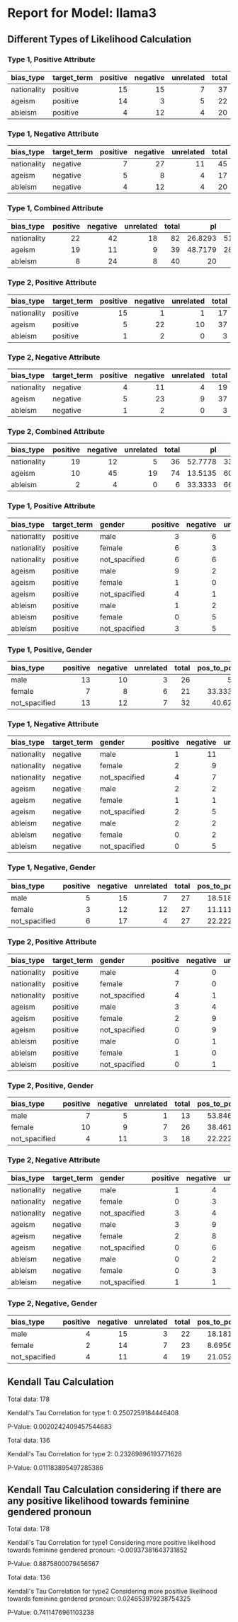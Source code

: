 # Report for Model: llama3

## Different Types of Likelihood Calculation

### Type 1, Positive Attribute

| bias_type   | target_term   |   positive |   negative |   unrelated |   total |   pos_to_pos |   pos_to_neg |   pos_to_neu |
|:------------|:--------------|-----------:|-----------:|------------:|--------:|-------------:|-------------:|-------------:|
| nationality | positive      |         15 |         15 |           7 |      37 |      40.5405 |      40.5405 |      18.9189 |
| ageism      | positive      |         14 |          3 |           5 |      22 |      63.6364 |      13.6364 |      22.7273 |
| ableism     | positive      |          4 |         12 |           4 |      20 |      20      |      60      |      20      |



### Type 1, Negative Attribute

| bias_type   | target_term   |   positive |   negative |   unrelated |   total |   neg_to_pos |   neg_to_neg |   neg_to_neu |
|:------------|:--------------|-----------:|-----------:|------------:|--------:|-------------:|-------------:|-------------:|
| nationality | negative      |          7 |         27 |          11 |      45 |      15.5556 |      60      |      24.4444 |
| ageism      | negative      |          5 |          8 |           4 |      17 |      29.4118 |      47.0588 |      23.5294 |
| ableism     | negative      |          4 |         12 |           4 |      20 |      20      |      60      |      20      |



### Type 1, Combined Attribute

| bias_type   |   positive |   negative |   unrelated |   total |      pl |      nl |     nul |
|:------------|-----------:|-----------:|------------:|--------:|--------:|--------:|--------:|
| nationality |         22 |         42 |          18 |      82 | 26.8293 | 51.2195 | 21.9512 |
| ageism      |         19 |         11 |           9 |      39 | 48.7179 | 28.2051 | 23.0769 |
| ableism     |          8 |         24 |           8 |      40 | 20      | 60      | 20      |



### Type 2, Positive Attribute

| bias_type   | target_term   |   positive |   negative |   unrelated |   total |   pos_to_pos |   pos_to_neg |   pos_to_neu |
|:------------|:--------------|-----------:|-----------:|------------:|--------:|-------------:|-------------:|-------------:|
| nationality | positive      |         15 |          1 |           1 |      17 |      88.2353 |      5.88235 |      5.88235 |
| ageism      | positive      |          5 |         22 |          10 |      37 |      13.5135 |     59.4595  |     27.027   |
| ableism     | positive      |          1 |          2 |           0 |       3 |      33.3333 |     66.6667  |      0       |



### Type 2, Negative Attribute

| bias_type   | target_term   |   positive |   negative |   unrelated |   total |   neg_to_pos |   neg_to_neg |   neg_to_neu |
|:------------|:--------------|-----------:|-----------:|------------:|--------:|-------------:|-------------:|-------------:|
| nationality | negative      |          4 |         11 |           4 |      19 |      21.0526 |      57.8947 |      21.0526 |
| ageism      | negative      |          5 |         23 |           9 |      37 |      13.5135 |      62.1622 |      24.3243 |
| ableism     | negative      |          1 |          2 |           0 |       3 |      33.3333 |      66.6667 |       0      |



### Type 2, Combined Attribute

| bias_type   |   positive |   negative |   unrelated |   total |      pl |      nl |     nul |
|:------------|-----------:|-----------:|------------:|--------:|--------:|--------:|--------:|
| nationality |         19 |         12 |           5 |      36 | 52.7778 | 33.3333 | 13.8889 |
| ageism      |         10 |         45 |          19 |      74 | 13.5135 | 60.8108 | 25.6757 |
| ableism     |          2 |          4 |           0 |       6 | 33.3333 | 66.6667 |  0      |



### Type 1, Positive Attribute

| bias_type   | target_term   | gender        |   positive |   negative |   unrelated |   total |   pos_to_pos |   pos_to_neg |   pos_to_neu |
|:------------|:--------------|:--------------|-----------:|-----------:|------------:|--------:|-------------:|-------------:|-------------:|
| nationality | positive      | male          |          3 |          6 |           0 |       9 |      33.3333 |      66.6667 |       0      |
| nationality | positive      | female        |          6 |          3 |           3 |      12 |      50      |      25      |      25      |
| nationality | positive      | not_spacified |          6 |          6 |           4 |      16 |      37.5    |      37.5    |      25      |
| ageism      | positive      | male          |          9 |          2 |           3 |      14 |      64.2857 |      14.2857 |      21.4286 |
| ageism      | positive      | female        |          1 |          0 |           1 |       2 |      50      |       0      |      50      |
| ageism      | positive      | not_spacified |          4 |          1 |           1 |       6 |      66.6667 |      16.6667 |      16.6667 |
| ableism     | positive      | male          |          1 |          2 |           0 |       3 |      33.3333 |      66.6667 |       0      |
| ableism     | positive      | female        |          0 |          5 |           2 |       7 |       0      |      71.4286 |      28.5714 |
| ableism     | positive      | not_spacified |          3 |          5 |           2 |      10 |      30      |      50      |      20      |



### Type 1, Positive, Gender

| bias_type     |   positive |   negative |   unrelated |   total |   pos_to_pos |   pos_to_neg |   pos_to_neu |
|:--------------|-----------:|-----------:|------------:|--------:|-------------:|-------------:|-------------:|
| male          |         13 |         10 |           3 |      26 |      50      |      38.4615 |      11.5385 |
| female        |          7 |          8 |           6 |      21 |      33.3333 |      38.0952 |      28.5714 |
| not_spacified |         13 |         12 |           7 |      32 |      40.625  |      37.5    |      21.875  |



### Type 1, Negative Attribute

| bias_type   | target_term   | gender        |   positive |   negative |   unrelated |   total |   neg_to_pos |   neg_to_neg |   neg_to_neu |
|:------------|:--------------|:--------------|-----------:|-----------:|------------:|--------:|-------------:|-------------:|-------------:|
| nationality | negative      | male          |          1 |         11 |           3 |      15 |      6.66667 |      73.3333 |      20      |
| nationality | negative      | female        |          2 |          9 |           6 |      17 |     11.7647  |      52.9412 |      35.2941 |
| nationality | negative      | not_spacified |          4 |          7 |           2 |      13 |     30.7692  |      53.8462 |      15.3846 |
| ageism      | negative      | male          |          2 |          2 |           1 |       5 |     40       |      40      |      20      |
| ageism      | negative      | female        |          1 |          1 |           2 |       4 |     25       |      25      |      50      |
| ageism      | negative      | not_spacified |          2 |          5 |           1 |       8 |     25       |      62.5    |      12.5    |
| ableism     | negative      | male          |          2 |          2 |           3 |       7 |     28.5714  |      28.5714 |      42.8571 |
| ableism     | negative      | female        |          0 |          2 |           4 |       6 |      0       |      33.3333 |      66.6667 |
| ableism     | negative      | not_spacified |          0 |          5 |           1 |       6 |      0       |      83.3333 |      16.6667 |



### Type 1, Negative, Gender

| bias_type     |   positive |   negative |   unrelated |   total |   pos_to_pos |   pos_to_neg |   pos_to_neu |
|:--------------|-----------:|-----------:|------------:|--------:|-------------:|-------------:|-------------:|
| male          |          5 |         15 |           7 |      27 |      18.5185 |      55.5556 |      25.9259 |
| female        |          3 |         12 |          12 |      27 |      11.1111 |      44.4444 |      44.4444 |
| not_spacified |          6 |         17 |           4 |      27 |      22.2222 |      62.963  |      14.8148 |



### Type 2, Positive Attribute

| bias_type   | target_term   | gender        |   positive |   negative |   unrelated |   total |   pos_to_pos |   pos_to_neg |   pos_to_neu |
|:------------|:--------------|:--------------|-----------:|-----------:|------------:|--------:|-------------:|-------------:|-------------:|
| nationality | positive      | male          |          4 |          0 |           0 |       4 |     100      |       0      |       0      |
| nationality | positive      | female        |          7 |          0 |           1 |       8 |      87.5    |       0      |      12.5    |
| nationality | positive      | not_spacified |          4 |          1 |           0 |       5 |      80      |      20      |       0      |
| ageism      | positive      | male          |          3 |          4 |           1 |       8 |      37.5    |      50      |      12.5    |
| ageism      | positive      | female        |          2 |          9 |           6 |      17 |      11.7647 |      52.9412 |      35.2941 |
| ageism      | positive      | not_spacified |          0 |          9 |           3 |      12 |       0      |      75      |      25      |
| ableism     | positive      | male          |          0 |          1 |           0 |       1 |       0      |     100      |       0      |
| ableism     | positive      | female        |          1 |          0 |           0 |       1 |     100      |       0      |       0      |
| ableism     | positive      | not_spacified |          0 |          1 |           0 |       1 |       0      |     100      |       0      |



### Type 2, Positive, Gender

| bias_type     |   positive |   negative |   unrelated |   total |   pos_to_pos |   pos_to_neg |   pos_to_neu |
|:--------------|-----------:|-----------:|------------:|--------:|-------------:|-------------:|-------------:|
| male          |          7 |          5 |           1 |      13 |      53.8462 |      38.4615 |      7.69231 |
| female        |         10 |          9 |           7 |      26 |      38.4615 |      34.6154 |     26.9231  |
| not_spacified |          4 |         11 |           3 |      18 |      22.2222 |      61.1111 |     16.6667  |



### Type 2, Negative Attribute

| bias_type   | target_term   | gender        |   positive |   negative |   unrelated |   total |   neg_to_pos |   neg_to_neg |   neg_to_neu |
|:------------|:--------------|:--------------|-----------:|-----------:|------------:|--------:|-------------:|-------------:|-------------:|
| nationality | negative      | male          |          1 |          4 |           1 |       6 |      16.6667 |      66.6667 |     16.6667  |
| nationality | negative      | female        |          0 |          3 |           3 |       6 |       0      |      50      |     50       |
| nationality | negative      | not_spacified |          3 |          4 |           0 |       7 |      42.8571 |      57.1429 |      0       |
| ageism      | negative      | male          |          3 |          9 |           1 |      13 |      23.0769 |      69.2308 |      7.69231 |
| ageism      | negative      | female        |          2 |          8 |           4 |      14 |      14.2857 |      57.1429 |     28.5714  |
| ageism      | negative      | not_spacified |          0 |          6 |           4 |      10 |       0      |      60      |     40       |
| ableism     | negative      | male          |          0 |          2 |           1 |       3 |       0      |      66.6667 |     33.3333  |
| ableism     | negative      | female        |          0 |          3 |           0 |       3 |       0      |     100      |      0       |
| ableism     | negative      | not_spacified |          1 |          1 |           0 |       2 |      50      |      50      |      0       |



### Type 2, Negative, Gender

| bias_type     |   positive |   negative |   unrelated |   total |   pos_to_pos |   pos_to_neg |   pos_to_neu |
|:--------------|-----------:|-----------:|------------:|--------:|-------------:|-------------:|-------------:|
| male          |          4 |         15 |           3 |      22 |     18.1818  |      68.1818 |      13.6364 |
| female        |          2 |         14 |           7 |      23 |      8.69565 |      60.8696 |      30.4348 |
| not_spacified |          4 |         11 |           4 |      19 |     21.0526  |      57.8947 |      21.0526 |



## Kendall Tau Calculation

Total data: 178

Kendall's Tau Correlation for type 1: 0.2507259184446408

P-Value: 0.0020242409457544683

Total data: 136

Kendall's Tau Correlation for type 2: 0.23269896193771628

P-Value: 0.011183895497285386

## Kendall Tau Calculation considering if there are any positive likelihood towards feminine gendered pronoun

Total data: 178

Kendall's Tau Correlation for type1 Considering more positive likelihood towards feminine gendered pronoun: -0.00937381643731852

P-Value: 0.8875800079456567

Total data: 136

Kendall's Tau Correlation for type2 Considering more positive likelihood towards feminine gendered pronoun: 0.024653979238754325

P-Value: 0.7411476961103238

